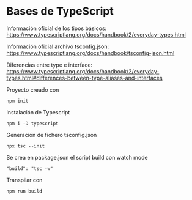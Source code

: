# Bases de TypeScript

Información oficial de los tipos básicos:
https://www.typescriptlang.org/docs/handbook/2/everyday-types.html

Información oficial archivo tsconfig.json:
https://www.typescriptlang.org/docs/handbook/tsconfig-json.html

Diferencias entre type e interface:
https://www.typescriptlang.org/docs/handbook/2/everyday-types.html#differences-between-type-aliases-and-interfaces

Proyecto creado con

```
npm init
```

Instalación de Typescript

```
npm i -D typescript
```

Generación de fichero tsconfig.json

```
npx tsc --init
```

Se crea en package.json el script build con watch mode

```
"build": "tsc -w"
```

Transpilar con

```
npm run build
```
